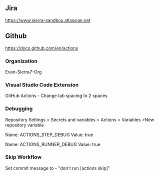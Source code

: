Jira
---
https://www.sierra-sandbox.atlassian.net

Github
-------
https://docs.github.com/en/actions


### Organization
Evan-Sierra7-Org

### Visual Studio Code Extension 
GitHub Actions - Change tab spacing to 2 spaces

### Debugging
Repository Settings > Secrets and variables > Actions > Variables >New repository variable

Name: ACTIONS_STEP_DEBUG
Value: true

Name: ACTIONS_RUNNER_DEBUG
Value: true

### Skip Workflow
Set commit message to - "don't run [actions skip]"

